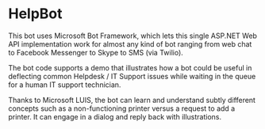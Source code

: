 # HelpBot

This bot uses Microsoft Bot Framework, which lets this single ASP.NET Web API implementation work for almost any kind of bot ranging from web chat to Facebook Messenger to Skype to SMS (via Twilio).

The bot code supports a demo that illustrates how a bot could be useful in deflecting common Helpdesk / IT Support issues while waiting in the queue for a human IT support technician.

Thanks to Microsoft LUIS, the bot can learn and understand subtly different concepts such as a non-functioning printer versus a request to add a printer.  It can engage in a dialog and reply back with illustrations.
